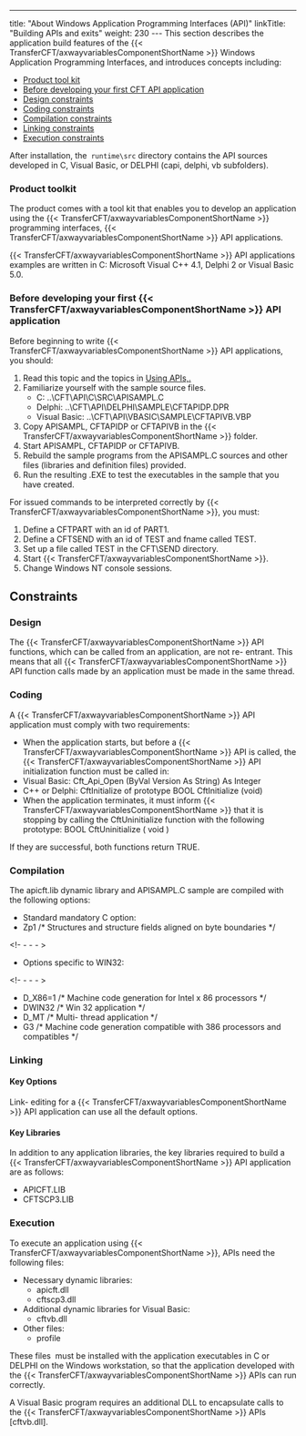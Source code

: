 ---
title: "About Windows Application Programming Interfaces (API)"
linkTitle: "Building APIs and exits"
weight: 230
--- This section describes the application build features of the {{< TransferCFT/axwayvariablesComponentShortName  >}}
Windows Application Programming Interfaces, and introduces concepts
including:

- [Product
    tool kit](#Product_toolkit)
- [Before
    developing your first CFT API application](#Before_developing_your_first_CFT_API_application)
- [Design
    constraints](#Design_constraints)
- [Coding
    constraints](#Coding_constraints)
- [Compilation
    constraints](#Compilation_constraints)
- [Linking
    constraints](#Linking_constraints)
- [Execution
    constraints](#Execution_constraints)

After installation, the` runtime\src` directory contains the API sources developed in C, Visual Basic, or DELPHI (capi, delphi, vb subfolders).

<span id="Product_toolkit"></span>

### Product toolkit

The product comes with a tool kit that enables you to develop an application
using the {{< TransferCFT/axwayvariablesComponentShortName  >}} programming interfaces, {{< TransferCFT/axwayvariablesComponentShortName  >}} API applications.

{{< TransferCFT/axwayvariablesComponentShortName  >}} API applications examples are written in C: Microsoft Visual
C++ 4.1, Delphi 2 or Visual Basic 5.0.

<span id="Before_developing_your_first_CFT_API_application"></span>

### Before developing your first {{< TransferCFT/axwayvariablesComponentShortName  >}} API application

Before beginning to write {{< TransferCFT/axwayvariablesComponentShortName  >}} API applications, you should:

1. Read this topic and the topics in [Using
    APIs,.](../../../about_this_document_zos/using_apis)
1. Familiarize yourself with the
    sample source files.
    - C: ..\\CFT\\API\\C\\SRC\\APISAMPL.C 
    - Delphi: ..\\CFT\\API\\DELPHI\\SAMPLE\\CFTAPIDP.DPR 
    - Visual Basic: ..\\CFT\\API\\VBASIC\\SAMPLE\\CFTAPIVB.VBP
1. Copy
    APISAMPL, CFTAPIDP or CFTAPIVB in the {{< TransferCFT/axwayvariablesComponentShortName >}} folder.
1. Start
    APISAMPL, CFTAPIDP or CFTAPIVB.
1. Rebuild the sample programs
    from the APISAMPL.C sources and other files (libraries and definition
    files) provided.
1. Run the resulting .EXE to test
    the executables in the sample that you have created.

For issued commands to be interpreted correctly by {{< TransferCFT/axwayvariablesComponentShortName  >}}, you must:

1. Define a CFTPART with an id of PART1.
1. Define a CFTSEND with an id of TEST and fname called TEST.
1. Set up a file called TEST in the CFT\\SEND directory.
1. Start {{< TransferCFT/axwayvariablesComponentShortName >}}.
1. Change Windows NT console sessions.

<span id="Design_constraints"></span>

## Constraints

### Design

The {{< TransferCFT/axwayvariablesComponentShortName  >}} API functions, which can be called from an application,
are not re- entrant. This means that all {{< TransferCFT/axwayvariablesComponentShortName  >}} API function calls
made by an application must be made in the same thread.

<span id="Coding_constraints"></span>

### Coding

A {{< TransferCFT/axwayvariablesComponentShortName  >}} API application must comply with two requirements:

- When the application
    starts, but before a {{< TransferCFT/axwayvariablesComponentShortName >}} API is called, the {{< TransferCFT/axwayvariablesComponentShortName >}} API
    initialization function must be called in:
- Visual Basic:
    Cft_Api_Open (ByVal Version As String) As Integer
- C++ or Delphi:
    CftInitialize of prototype BOOL CftInitialize (void)
- When the application
    terminates, it must inform {{< TransferCFT/axwayvariablesComponentShortName >}} that it is stopping by calling
    the CftUninitialize function with the following prototype: BOOL
    CftUninitialize ( void )

If they are successful, both functions return TRUE.

<span id="Compilation_constraints"></span>

### Compilation

The apicft.lib dynamic library and APISAMPL.C sample are compiled with
the following options:

- Standard mandatory
    C option:
- Zp1 /\* Structures
    and structure fields aligned on byte boundaries \*/

<!- - - - >

- Options specific
    to WIN32:

<!- - - - >

- D_X86=1 /\*
    Machine code generation for Intel x 86 processors \*/
- DWIN32 /\* Win
    32 application \*/
- D_MT /\* Multi- thread
    application \*/
- G3 /\* Machine
    code generation compatible with 386 processors and compatibles \*/

<span id="Linking_constraints"></span>

### Linking

#### Key Options

Link- editing for a {{< TransferCFT/axwayvariablesComponentShortName  >}} API application can use all the default
options.

#### Key Libraries

In addition to any application libraries, the key libraries required
to build a {{< TransferCFT/axwayvariablesComponentShortName  >}} API application are as follows:

- APICFT.LIB
- CFTSCP3.LIB

<span id="Execution_constraints"></span>

### Execution

To execute an application using {{< TransferCFT/axwayvariablesComponentShortName  >}}, APIs
need the following files:

- Necessary dynamic
    libraries:
    - apicft.dll
    - cftscp3.dll
- Additional dynamic
    libraries for Visual Basic:  
    - cftvb.dll
- Other files:
    - profile

These files  must
be installed with the application executables in C or DELPHI on the Windows
workstation, so that the application developed with the {{< TransferCFT/axwayvariablesComponentShortName  >}} APIs
can run correctly.

A Visual Basic program requires an additional DLL to encapsulate calls
to the {{< TransferCFT/axwayvariablesComponentShortName  >}} APIs [cftvb.dll].
